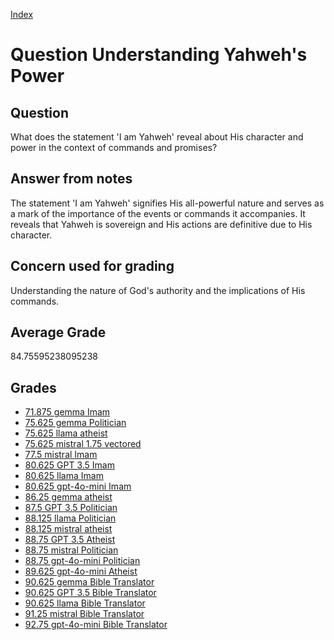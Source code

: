 
[Index](../../index.md)
# Question Understanding Yahweh's Power
## Question
What does the statement 'I am Yahweh' reveal about His character and power in the context of commands and promises?

## Answer from notes
The statement 'I am Yahweh' signifies His all-powerful nature and serves as a mark of the importance of the events or commands it accompanies. It reveals that Yahweh is sovereign and His actions are definitive due to His character.

## Concern used for grading
Understanding the nature of God's authority and the implications of His commands.

## Average Grade
84.75595238095238

## Grades
 * [71.875 gemma Imam](../answers/gemma_Imam/Understanding_Yahweh_s_Power.md)
 * [75.625 gemma Politician](../answers/gemma_Politician/Understanding_Yahweh_s_Power.md)
 * [75.625 llama atheist](../answers/llama_atheist/Understanding_Yahweh_s_Power.md)
 * [75.625 mistral 1.75 vectored](../answers/mistral_1.75_vectored/Understanding_Yahweh_s_Power.md)
 * [77.5 mistral Imam](../answers/mistral_Imam/Understanding_Yahweh_s_Power.md)
 * [80.625 GPT 3.5 Imam](../answers/GPT_3.5_Imam/Understanding_Yahweh_s_Power.md)
 * [80.625 llama Imam](../answers/llama_Imam/Understanding_Yahweh_s_Power.md)
 * [80.625 gpt-4o-mini Imam](../answers/gpt-4o-mini_Imam/Understanding_Yahweh_s_Power.md)
 * [86.25 gemma atheist](../answers/gemma_atheist/Understanding_Yahweh_s_Power.md)
 * [87.5 GPT 3.5 Politician](../answers/GPT_3.5_Politician/Understanding_Yahweh_s_Power.md)
 * [88.125 llama Politician](../answers/llama_Politician/Understanding_Yahweh_s_Power.md)
 * [88.125 mistral atheist](../answers/mistral_atheist/Understanding_Yahweh_s_Power.md)
 * [88.75 GPT 3.5 Atheist](../answers/GPT_3.5_Atheist/Understanding_Yahweh_s_Power.md)
 * [88.75 mistral Politician](../answers/mistral_Politician/Understanding_Yahweh_s_Power.md)
 * [88.75 gpt-4o-mini Politician](../answers/gpt-4o-mini_Politician/Understanding_Yahweh_s_Power.md)
 * [89.625 gpt-4o-mini Atheist](../answers/gpt-4o-mini_Atheist/Understanding_Yahweh_s_Power.md)
 * [90.625 gemma Bible Translator](../answers/gemma_Bible_Translator/Understanding_Yahweh_s_Power.md)
 * [90.625 GPT 3.5 Bible Translator](../answers/GPT_3.5_Bible_Translator/Understanding_Yahweh_s_Power.md)
 * [90.625 llama Bible Translator](../answers/llama_Bible_Translator/Understanding_Yahweh_s_Power.md)
 * [91.25 mistral Bible Translator](../answers/mistral_Bible_Translator/Understanding_Yahweh_s_Power.md)
 * [92.75 gpt-4o-mini Bible Translator](../answers/gpt-4o-mini_Bible_Translator/Understanding_Yahweh_s_Power.md)
